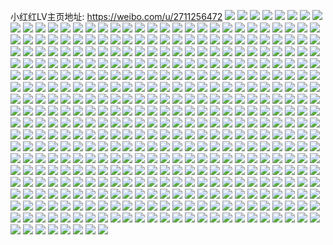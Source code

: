 小红红LV主页地址: https://weibo.com/u/2711256472 
![](https://wx4.sinaimg.cn/mw2000/a19a7d98ly1h9h4y4m87oj21nu1y6u0x.jpg) 
![](https://wx4.sinaimg.cn/mw2000/a19a7d98ly1h8zno8934yj22pk1t1qv6.jpg) 
![](https://wx4.sinaimg.cn/mw2000/a19a7d98ly1h87ul3ith8j20u011h1kx.jpg) 
![](https://wx4.sinaimg.cn/mw2000/a19a7d98ly1h7iu89pkwaj22c0340qv7.jpg) 
![](https://wx4.sinaimg.cn/mw2000/a19a7d98ly1h768ihbnv1j20u014042f.jpg) 
![](https://wx4.sinaimg.cn/mw2000/a19a7d98ly1h72hbiosrij20u00u0q6g.jpg) 
![](https://wx4.sinaimg.cn/mw2000/a19a7d98ly1h72hbj28eej20u80u8mz1.jpg) 
![](https://wx4.sinaimg.cn/mw2000/a19a7d98ly1h72hbji683j20tu0tujub.jpg) 
![](https://wx4.sinaimg.cn/mw2000/a19a7d98ly1h72hbi6jatj20u00u0whc.jpg) 
![](https://wx4.sinaimg.cn/mw2000/a19a7d98ly1h6s8uruo3pj23402c0e84.jpg) 
![](https://wx4.sinaimg.cn/mw2000/a19a7d98ly1h6peu4u485j23402c0x6r.jpg) 
![](https://wx4.sinaimg.cn/mw2000/a19a7d98ly1h6peu63prlj23402c01l0.jpg) 
![](https://wx4.sinaimg.cn/mw2000/a19a7d98ly1h6peu6t1rvj22c01r0kjl.jpg) 
![](https://wx4.sinaimg.cn/mw2000/a19a7d98ly1h6pevx88fnj23402c0e84.jpg) 
![](https://wx4.sinaimg.cn/mw2000/a19a7d98ly1h6ocsi6vcxj20u00u0mzs.jpg) 
![](https://wx4.sinaimg.cn/mw2000/a19a7d98ly1h6hkqlfvdrj22c03691kx.jpg) 
![](https://wx4.sinaimg.cn/mw2000/a19a7d98ly1h6dycncwbgj20wi09nt9q.jpg) 
![](https://wx4.sinaimg.cn/mw2000/a19a7d98ly1h69t8i0zdxj21400u0dwf.jpg) 
![](https://wx4.sinaimg.cn/mw2000/a19a7d98ly1h67nxvy3a9j20tu13uwob.jpg) 
![](https://wx4.sinaimg.cn/mw2000/a19a7d98ly1h61p2appe9j22c02c0qv7.jpg) 
![](https://wx4.sinaimg.cn/mw2000/a19a7d98ly1h5tqi57qq2j22ff38kkjl.jpg) 
![](https://wx4.sinaimg.cn/mw2000/a19a7d98ly1h5smnxhhjpj22c02c07wn.jpg) 
![](https://wx4.sinaimg.cn/mw2000/a19a7d98ly1h5lo21bw38j23402c0kjm.jpg) 
![](https://wx4.sinaimg.cn/mw2000/a19a7d98ly1h5lo23qlafj23402c0u0y.jpg) 
![](https://wx4.sinaimg.cn/mw2000/a19a7d98ly1h5dg2ehlz7j20u00u0dm6.jpg) 
![](https://wx4.sinaimg.cn/mw2000/a19a7d98ly1h5dg2dz7okj20u00u0afy.jpg) 
![](https://wx4.sinaimg.cn/mw2000/a19a7d98ly1h5dg2evwilj21400u00zt.jpg) 
![](https://wx4.sinaimg.cn/mw2000/a19a7d98ly1h5dg2fdykwj21400u07bt.jpg) 
![](https://wx4.sinaimg.cn/mw2000/a19a7d98ly1h5dg2fylfgj21400u0tg3.jpg) 
![](https://wx4.sinaimg.cn/mw2000/a19a7d98ly1h5dg2glwgpj20u00u0tdt.jpg) 
![](https://wx4.sinaimg.cn/mw2000/a19a7d98ly1h56g68wmipj22392391ky.jpg) 
![](https://wx4.sinaimg.cn/mw2000/a19a7d98ly1h56g66wyjcj229v2uvkjm.jpg) 
![](https://wx4.sinaimg.cn/mw2000/a19a7d98ly1h4np8y7j3bj21be108h74.jpg) 
![](https://wx4.sinaimg.cn/mw2000/a19a7d98ly1h492q9gtekj23342bc7wl.jpg) 
![](https://wx4.sinaimg.cn/mw2000/a19a7d98ly1h3kh27roq1j20ti19yx0h.jpg) 
![](https://wx4.sinaimg.cn/mw2000/a19a7d98ly1h2ofky5nnpj20u00u0gx1.jpg) 
![](https://wx4.sinaimg.cn/mw2000/a19a7d98ly1h2ofkz1n0fj20u00u0k2n.jpg) 
![](https://wx4.sinaimg.cn/mw2000/a19a7d98ly1h2ofkxfgq3j20u00u0k3h.jpg) 
![](https://wx4.sinaimg.cn/mw2000/a19a7d98ly1h2nf425wl1j22bc3344qr.jpg) 
![](https://wx4.sinaimg.cn/mw2000/a19a7d98ly1h2936tcqwfj20u00u0q68.jpg) 
![](https://wx4.sinaimg.cn/mw2000/a19a7d98ly1h2936sbxvtj20u00u043d.jpg) 
![](https://wx4.sinaimg.cn/mw2000/a19a7d98ly1h25tjz8r99j20uu0u2ha5.jpg) 
![](https://wx4.sinaimg.cn/mw2000/a19a7d98ly1h1v4du5nybj22c12c1kjm.jpg) 
![](https://wx4.sinaimg.cn/mw2000/a19a7d98ly1h1nbm14um5j20mh0u07e9.jpg) 
![](https://wx4.sinaimg.cn/mw2000/a19a7d98ly1h1cktypaodj20u01404bg.jpg) 
![](https://wx4.sinaimg.cn/mw2000/a19a7d98ly1h0glxij8e3j20mi0u0nba.jpg) 
![](https://wx4.sinaimg.cn/mw2000/a19a7d98ly1h0glxi33ozj20mi0u0tjx.jpg) 
![](https://wx4.sinaimg.cn/mw2000/a19a7d98ly1gzy2pcy7woj22t22t2b2b.jpg) 
![](https://wx4.sinaimg.cn/mw2000/a19a7d98ly1gzy2qq19chj22c02c04qq.jpg) 
![](https://wx4.sinaimg.cn/mw2000/a19a7d98ly1gzhd2kv2f9j22c0340npd.jpg) 
![](https://wx4.sinaimg.cn/mw2000/a19a7d98ly1gzd7jg3rz5j20mi0u0n8l.jpg) 
![](https://wx4.sinaimg.cn/mw2000/a19a7d98ly1gz4mdq7qtwj20u01hcgw0.jpg) 
![](https://wx4.sinaimg.cn/mw2000/a19a7d98ly1gz4jkjlajnj22c0340u0y.jpg) 
![](https://wx4.sinaimg.cn/mw2000/a19a7d98ly1gyz25o3hcsj20u0140h0m.jpg) 
![](https://wx4.sinaimg.cn/mw2000/a19a7d98ly1gyvrepiliwj20mi0u0k1a.jpg) 
![](https://wx4.sinaimg.cn/mw2000/a19a7d98ly1gyvreq1808j213u0tu4bw.jpg) 
![](https://wx4.sinaimg.cn/mw2000/a19a7d98ly1gyuljwr4d7j20te1ao4ac.jpg) 
![](https://wx4.sinaimg.cn/mw2000/a19a7d98ly1gypoqox87wj20mh0u0q8r.jpg) 
![](https://wx4.sinaimg.cn/mw2000/a19a7d98ly1gyjqwg6d6cj23402c0qv6.jpg) 
![](https://wx4.sinaimg.cn/mw2000/a19a7d98ly1gyed1ld1kaj20mi0miwkx.jpg) 
![](https://wx4.sinaimg.cn/mw2000/a19a7d98ly1gyed1mmk9uj20mi0midlm.jpg) 
![](https://wx4.sinaimg.cn/mw2000/a19a7d98ly1gyed1nmqt4j20mi0mitdx.jpg) 
![](https://wx4.sinaimg.cn/mw2000/a19a7d98ly1gyed1khjt2j20mi0mi0zd.jpg) 
![](https://wx4.sinaimg.cn/mw2000/a19a7d98ly1gyed1ojpzdj20u00u0afu.jpg) 
![](https://wx4.sinaimg.cn/mw2000/a19a7d98ly1gyed1w6dedj20mi0miq7v.jpg) 
![](https://wx4.sinaimg.cn/mw2000/a19a7d98ly1gxh0qh0brij22b92b9e83.jpg) 
![](https://wx4.sinaimg.cn/mw2000/a19a7d98ly1gxh0qht641j22b92b9hdu.jpg) 
![](https://wx4.sinaimg.cn/mw2000/a19a7d98ly1gxded7moxsj20u013t7cg.jpg) 
![](https://wx4.sinaimg.cn/mw2000/a19a7d98ly1gxded8u7fsj20u010tgud.jpg) 
![](https://wx4.sinaimg.cn/mw2000/a19a7d98ly1gxdegybgnrj20tu13utih.jpg) 
![](https://wx4.sinaimg.cn/mw2000/a19a7d98ly1gxdegzb3iej20mi0u00yr.jpg) 
![](https://wx4.sinaimg.cn/mw2000/a19a7d98ly1gx8xw936zej22b92b9x6q.jpg) 
![](https://wx4.sinaimg.cn/mw2000/a19a7d98ly1gx8xw83gmyj22b92b94qq.jpg) 
![](https://wx4.sinaimg.cn/mw2000/a19a7d98ly1gx4yaovlmbj21400u0qjw.jpg) 
![](https://wx4.sinaimg.cn/mw2000/a19a7d98ly1gx4yarm5w3j23402c07wm.jpg) 
![](https://wx4.sinaimg.cn/mw2000/a19a7d98ly1gwrf2cexiqj20tz13zjxq.jpg) 
![](https://wx4.sinaimg.cn/mw2000/a19a7d98ly1gwrf2ff5x3j20tz13zk1i.jpg) 
![](https://wx4.sinaimg.cn/mw2000/a19a7d98ly1gwoa55m2h8j20tz13zave.jpg) 
![](https://wx4.sinaimg.cn/mw2000/a19a7d98ly1gw6ru36mxoj20u0140wkp.jpg) 
![](https://wx4.sinaimg.cn/mw2000/a19a7d98ly1gw6rtr96h1j20u0140tf6.jpg) 
![](https://wx4.sinaimg.cn/mw2000/a19a7d98ly1gvv0qntp76j20u01gjajv.jpg) 
![](https://wx4.sinaimg.cn/mw2000/002Xu9F6ly1gvh8wf00w1j613u0tuqbx02.jpg) 
![](https://wx4.sinaimg.cn/mw2000/002Xu9F6ly1gvh8qn7numj613u0tvk1102.jpg) 
![](https://wx4.sinaimg.cn/mw2000/002Xu9F6ly1gvh8qorr6vj60u01400zu02.jpg) 
![](https://wx4.sinaimg.cn/mw2000/002Xu9F6ly1gvh8wgqqmjj613u0tun6602.jpg) 
![](https://wx4.sinaimg.cn/mw2000/002Xu9F6ly1gvh8wd6u8mj613y0tz47c02.jpg) 
![](https://wx4.sinaimg.cn/mw2000/002Xu9F6ly1gvh8qqwzk0j613u0tvn2u02.jpg) 
![](https://wx4.sinaimg.cn/mw2000/002Xu9F6ly1gvh8qrchitj613u0tvn3y02.jpg) 
![](https://wx4.sinaimg.cn/mw2000/002Xu9F6ly1gvh8qrq8ovj613u0tvn3h02.jpg) 
![](https://wx4.sinaimg.cn/mw2000/002Xu9F6ly1gvh8r3qravj613u0tvdmf02.jpg) 
![](https://wx4.sinaimg.cn/mw2000/002Xu9F6ly1gvg5p9pe4yj613u0tuqbu02.jpg) 
![](https://wx4.sinaimg.cn/mw2000/002Xu9F6ly1gvg5pat6ncj613u0tuqdp02.jpg) 
![](https://wx4.sinaimg.cn/mw2000/002Xu9F6ly1gvg5pbi3krj60tv0me0ym02.jpg) 
![](https://wx4.sinaimg.cn/mw2000/002Xu9F6ly1gvg5pci2z3j613u0tvaje02.jpg) 
![](https://wx4.sinaimg.cn/mw2000/002Xu9F6ly1gvg5p8sjo1j613u0tv47x02.jpg) 
![](https://wx4.sinaimg.cn/mw2000/002Xu9F6ly1gvg5pdihwvj613u0tvn6c02.jpg) 
![](https://wx4.sinaimg.cn/mw2000/002Xu9F6ly1gv0xieo23aj60u00u015q02.jpg) 
![](https://wx4.sinaimg.cn/mw2000/a19a7d98ly1gv02atbo15j20mi0mi0w0.jpg) 
![](https://wx4.sinaimg.cn/mw2000/002Xu9F6ly1gv02b2luppj60mi0mitcv02.jpg) 
![](https://wx4.sinaimg.cn/mw2000/002Xu9F6ly1gv02b9k3slj60mi0migpo02.jpg) 
![](https://wx4.sinaimg.cn/mw2000/002Xu9F6ly1gv02blqdgnj60mi0mi77u02.jpg) 
![](https://wx4.sinaimg.cn/mw2000/002Xu9F6ly1gv02bv7atqj60mi0mi42202.jpg) 
![](https://wx4.sinaimg.cn/mw2000/002Xu9F6ly1gv02byqdfxj60mi0miwj402.jpg) 
![](https://wx4.sinaimg.cn/mw2000/002Xu9F6ly1guofo2y7s0j61400u0x0l02.jpg) 
![](https://wx4.sinaimg.cn/mw2000/002Xu9F6ly1gunf2eo3qqj60u01hce8102.jpg) 
![](https://wx4.sinaimg.cn/mw2000/002Xu9F6ly1gum20vdf2lj61400u0guy02.jpg) 
![](https://wx4.sinaimg.cn/mw2000/002Xu9F6ly1gucjtmr1qaj63402c0b2b02.jpg) 
![](https://wx4.sinaimg.cn/mw2000/002Xu9F6ly1gucjtopkpmj63402c04qr02.jpg) 
![](https://wx4.sinaimg.cn/mw2000/002Xu9F6ly1gucjtkiw1ij63402c0x6q02.jpg) 
![](https://wx4.sinaimg.cn/mw2000/a19a7d98ly1gu3h8wfnlaj20u0140don.jpg) 
![](https://wx4.sinaimg.cn/mw2000/a19a7d98ly1gu3h8vs7ipj20u0140wnz.jpg) 
![](https://wx4.sinaimg.cn/mw2000/a19a7d98ly1gtxycxsdi6j23402c01kz.jpg) 
![](https://wx4.sinaimg.cn/mw2000/a19a7d98ly1gte9fqwhstj20tt13rn9z.jpg) 
![](https://wx4.sinaimg.cn/mw2000/a19a7d98ly1gtbxwdba77j21400u0wzk.jpg) 
![](https://wx4.sinaimg.cn/mw2000/a19a7d98ly1gtbxwdowa8j20mi0u0n8l.jpg) 
![](https://wx4.sinaimg.cn/mw2000/a19a7d98ly1gtbxwe9ibjj213u0tuwws.jpg) 
![](https://wx4.sinaimg.cn/mw2000/a19a7d98ly1gtbompu2zqj20tu0tutk8.jpg) 
![](https://wx4.sinaimg.cn/mw2000/a19a7d98ly1gtbomt49yqj20tu0tugs6.jpg) 
![](https://wx4.sinaimg.cn/mw2000/a19a7d98ly1gtarzpmgbjj20mh0mhjza.jpg) 
![](https://wx4.sinaimg.cn/mw2000/a19a7d98ly1gtaryj4s7wj20mi0u0n8p.jpg) 
![](https://wx4.sinaimg.cn/mw2000/a19a7d98ly1gtarzxau70j213u0tvql8.jpg) 
![](https://wx4.sinaimg.cn/mw2000/a19a7d98ly1gtabwaor2dj213z0tz4cx.jpg) 
![](https://wx4.sinaimg.cn/mw2000/a19a7d98ly1gtabwa8bjzj21400u0dww.jpg) 
![](https://wx4.sinaimg.cn/mw2000/a19a7d98ly1gtabxizzf3j20u00miaiy.jpg) 
![](https://wx4.sinaimg.cn/mw2000/a19a7d98ly1gtabwbniukj21400u01kx.jpg) 
![](https://wx4.sinaimg.cn/mw2000/a19a7d98ly1gt8kb5lvxaj22ph2phb2a.jpg) 
![](https://wx4.sinaimg.cn/mw2000/a19a7d98ly1gt818mjzcvj2340340kjo.jpg) 
![](https://wx4.sinaimg.cn/mw2000/a19a7d98ly1gt39d2lzu9j20v70h7q4v.jpg) 
![](https://wx4.sinaimg.cn/mw2000/a19a7d98ly1gt08j8llj7j21400u01kx.jpg) 
![](https://wx4.sinaimg.cn/mw2000/a19a7d98ly1gt08j7m59dj23402c04qv.jpg) 
![](https://wx4.sinaimg.cn/mw2000/a19a7d98ly1gt08jji38pj20u00migy9.jpg) 
![](https://wx4.sinaimg.cn/mw2000/a19a7d98ly1gt08jnzzqqj20st0lmgve.jpg) 
![](https://wx4.sinaimg.cn/mw2000/a19a7d98ly1gsq02a8lx2j22c02nwb2c.jpg) 
![](https://wx4.sinaimg.cn/mw2000/a19a7d98ly1gs2z97rkqaj20u010g7al.jpg) 
![](https://wx4.sinaimg.cn/mw2000/a19a7d98ly1grwrzpsc2zj213u0tuwvc.jpg) 
![](https://wx4.sinaimg.cn/mw2000/a19a7d98ly1grwrzvo2o3j211q0u012n.jpg) 
![](https://wx4.sinaimg.cn/mw2000/a19a7d98ly1grwrzqxaw4j20ty0xkapl.jpg) 
![](https://wx4.sinaimg.cn/mw2000/a19a7d98ly1grvkx7o4roj20mi0mi7wh.jpg) 
![](https://wx4.sinaimg.cn/mw2000/a19a7d98ly1grvkyj9mv2j20mi0miqun.jpg) 
![](https://wx4.sinaimg.cn/mw2000/a19a7d98ly1grvkyjyup8j20mi0mi1kx.jpg) 
![](https://wx4.sinaimg.cn/mw2000/a19a7d98ly1grvkykaqjfj20mi0mi1k4.jpg) 
![](https://wx4.sinaimg.cn/mw2000/a19a7d98ly1grvkz05qkij20mi0mikfx.jpg) 
![](https://wx4.sinaimg.cn/mw2000/a19a7d98ly1grvkyi3mzaj20ty0yeqv5.jpg) 
![](https://wx4.sinaimg.cn/mw2000/a19a7d98ly1grolaoike7j21400u0nas.jpg) 
![](https://wx4.sinaimg.cn/mw2000/a19a7d98ly1grmeyu1yy6j22c0340qv7.jpg) 
![](https://wx4.sinaimg.cn/mw2000/a19a7d98ly1gripf2et5tj20rj0knn3z.jpg) 
![](https://wx4.sinaimg.cn/mw2000/a19a7d98ly1gr8albthbbj23402c0hdw.jpg) 
![](https://wx4.sinaimg.cn/mw2000/a19a7d98ly1gr09nxxmmwj21330s4k1j.jpg) 
![](https://wx4.sinaimg.cn/mw2000/a19a7d98ly1gqtexb8w7ij21400u0tk1.jpg) 
![](https://wx4.sinaimg.cn/mw2000/a19a7d98ly1gqtexbw69jj21400u049x.jpg) 
![](https://wx4.sinaimg.cn/mw2000/a19a7d98ly1gqnpbhe89qj20mi0u046i.jpg) 
![](https://wx4.sinaimg.cn/mw2000/a19a7d98ly1gqnpbobwddj20mi0u0ait.jpg) 
![](https://wx4.sinaimg.cn/mw2000/a19a7d98ly1gqnpbxdizoj20mi0u0ahi.jpg) 
![](https://wx4.sinaimg.cn/mw2000/a19a7d98ly1gqnpc5bk5ej20mi0u044h.jpg) 
![](https://wx4.sinaimg.cn/mw2000/a19a7d98ly1gqlf4aekr9j210g0xcjun.jpg) 
![](https://wx4.sinaimg.cn/mw2000/a19a7d98ly1gqld2dwvx6j20u016ohdt.jpg) 
![](https://wx4.sinaimg.cn/mw2000/a19a7d98ly1gqhvtn76fqj20u00u07wh.jpg) 
![](https://wx4.sinaimg.cn/mw2000/a19a7d98ly1gqhvtspgq9j22c02c0kjm.jpg) 
![](https://wx4.sinaimg.cn/mw2000/a19a7d98ly1gqhvxyyi89j20u011eqv5.jpg) 
![](https://wx4.sinaimg.cn/mw2000/a19a7d98ly1gqhvy158pij22c02c0kjm.jpg) 
![](https://wx4.sinaimg.cn/mw2000/a19a7d98ly1gqhvy7xt29j20u00vje81.jpg) 
![](https://wx4.sinaimg.cn/mw2000/a19a7d98ly1gqhvyh69ftj22c02c0qv5.jpg) 
![](https://wx4.sinaimg.cn/mw2000/a19a7d98ly1gqfhpkixvhj20u00sutec.jpg) 
![](https://wx4.sinaimg.cn/mw2000/a19a7d98ly1gq1ldkcra5j22bb2bb4qq.jpg) 
![](https://wx4.sinaimg.cn/mw2000/a19a7d98ly1gpsgpf6j2tj20tz0min5b.jpg) 
![](https://wx4.sinaimg.cn/mw2000/a19a7d98ly1gpqbwzb1jkj20mi0gvacp.jpg) 
![](https://wx4.sinaimg.cn/mw2000/a19a7d98ly1gpeua77yorj22bb2bbb29.jpg) 
![](https://wx4.sinaimg.cn/mw2000/a19a7d98ly1gpeua84re7j22802807wi.jpg) 
![](https://wx4.sinaimg.cn/mw2000/a19a7d98ly1gp5izlvu98j20u00u079y.jpg) 
![](https://wx4.sinaimg.cn/mw2000/a19a7d98ly1gojmbq06nfj20u00u0np5.jpg) 
![](https://wx4.sinaimg.cn/mw2000/a19a7d98ly1gocgjn7981j20u01eu133.jpg) 
![](https://wx4.sinaimg.cn/mw2000/a19a7d98ly1gocgjym7qfj20u01hc19f.jpg) 
![](https://wx4.sinaimg.cn/mw2000/a19a7d98ly1go9dlhm70cj20mi0mie44.jpg) 
![](https://wx4.sinaimg.cn/mw2000/a19a7d98ly1gnxsa9476dj22801o07wh.jpg) 
![](https://wx4.sinaimg.cn/mw2000/a19a7d98ly1gnxsabpmo9j23402c0u11.jpg) 
![](https://wx4.sinaimg.cn/mw2000/a19a7d98ly1gnopxbmw94j20n010qwq7.jpg) 
![](https://wx4.sinaimg.cn/mw2000/a19a7d98ly1gnm3xpkb35j20kv0tiqcp.jpg) 
![](https://wx4.sinaimg.cn/mw2000/a19a7d98ly1gmgg9muxxdj21900u07k8.jpg) 
![](https://wx4.sinaimg.cn/mw2000/a19a7d98ly1gm78ladf8wj20jf0jfduc.jpg) 
![](https://wx4.sinaimg.cn/mw2000/a19a7d98ly1gm5yiekb2dj22bb2bbkjn.jpg) 
![](https://wx4.sinaimg.cn/mw2000/a19a7d98ly1gm5yid16g5j22bb2bbkjl.jpg) 
![](https://wx4.sinaimg.cn/mw2000/a19a7d98ly1gm5yif4ou9j20u00u0n2r.jpg) 
![](https://wx4.sinaimg.cn/mw2000/a19a7d98ly1gm5pnwzdg6j20u00u07an.jpg) 
![](https://wx4.sinaimg.cn/mw2000/a19a7d98ly1gm2mlfcbfjj20tu0sb4qp.jpg) 
![](https://wx4.sinaimg.cn/mw2000/a19a7d98ly1gm0e21r0mnj22r62r64qs.jpg) 
![](https://wx4.sinaimg.cn/mw2000/a19a7d98ly1gluf2h98utj20u00ry4qq.jpg) 
![](https://wx4.sinaimg.cn/mw2000/a19a7d98ly1gltesxuia1j22c02c0b29.jpg) 
![](https://wx4.sinaimg.cn/mw2000/a19a7d98ly1gltesz9uedj22c02c0e81.jpg) 
![](https://wx4.sinaimg.cn/mw2000/a19a7d98ly1glma5bcw43j20t80t8e81.jpg) 
![](https://wx4.sinaimg.cn/mw2000/a19a7d98ly1glmabzqm4aj22c02c0kjl.jpg) 
![](https://wx4.sinaimg.cn/mw2000/a19a7d98ly1gllbvqjnuij20m70mgqtp.jpg) 
![](https://wx4.sinaimg.cn/mw2000/a19a7d98ly1gllbvzm433j20mi0u01ks.jpg) 
![](https://wx4.sinaimg.cn/mw2000/a19a7d98ly1gllbuesdlsj20wi11twtz.jpg) 
![](https://wx4.sinaimg.cn/mw2000/a19a7d98ly1gllbx96v3mj20we0t7b29.jpg) 
![](https://wx4.sinaimg.cn/mw2000/a19a7d98ly1gllc6p4vbfj20tx0vwu0x.jpg) 
![](https://wx4.sinaimg.cn/mw2000/a19a7d98ly1gllc6pycrzj20td1281ky.jpg) 
![](https://wx4.sinaimg.cn/mw2000/a19a7d98ly1gl65m9mlkpj20mi0pc1ho.jpg) 
![](https://wx4.sinaimg.cn/mw2000/a19a7d98ly1gl65m504rdj20mi0naqhy.jpg) 
![](https://wx4.sinaimg.cn/mw2000/a19a7d98ly1gl65mfjmfwj20mi0oh1f1.jpg) 
![](https://wx4.sinaimg.cn/mw2000/a19a7d98ly1gl65l8acgbj20mi0pvax2.jpg) 
![](https://wx4.sinaimg.cn/mw2000/a19a7d98ly1gl65lif0oij20mi0ng7o8.jpg) 
![](https://wx4.sinaimg.cn/mw2000/a19a7d98ly1gl65luusiij20mi0omwvk.jpg) 
![](https://wx4.sinaimg.cn/mw2000/a19a7d98ly1gl65kcd9ouj20u00u07gn.jpg) 
![](https://wx4.sinaimg.cn/mw2000/a19a7d98ly1gl65kcnzccj20u00s24b7.jpg) 
![](https://wx4.sinaimg.cn/mw2000/a19a7d98ly1gl65xc0p77j20u011u11s.jpg) 
![](https://wx4.sinaimg.cn/mw2000/a19a7d98ly1gl3sioc07kj20u0140adz.jpg) 
![](https://wx4.sinaimg.cn/mw2000/a19a7d98ly1gl3sl0y9l5j20u010ynay.jpg) 
![](https://wx4.sinaimg.cn/mw2000/a19a7d98ly1gkx3fc5le8j22c0340x6r.jpg) 
![](https://wx4.sinaimg.cn/mw2000/a19a7d98ly1gkuhylxfdhj22bb2bbx6t.jpg) 
![](https://wx4.sinaimg.cn/mw2000/a19a7d98ly1gkoz2062jvj22c0340u0z.jpg) 
![](https://wx4.sinaimg.cn/mw2000/a19a7d98ly1gkfqb3u9hpj22c02zye84.jpg) 
![](https://wx4.sinaimg.cn/mw2000/a19a7d98ly1gkaoorq5rxj20mi0m1tdw.jpg) 
![](https://wx4.sinaimg.cn/mw2000/a19a7d98ly1gkaoos3ctpj20m60rwtd3.jpg) 
![](https://wx4.sinaimg.cn/mw2000/a19a7d98ly1gk9sy9dbc0j20u01407wi.jpg) 
![](https://wx4.sinaimg.cn/mw2000/a19a7d98ly1gk7af844iij20u0121qdo.jpg) 
![](https://wx4.sinaimg.cn/mw2000/a19a7d98ly1gjz8l81a83j20u011cn7m.jpg) 
![](https://wx4.sinaimg.cn/mw2000/a19a7d98ly1gjz8la6y06j20u011g490.jpg) 
![](https://wx4.sinaimg.cn/mw2000/a19a7d98ly1gjx2jk2wrhj20rj0sx7bw.jpg) 
![](https://wx4.sinaimg.cn/mw2000/a19a7d98ly1gjx2jjsvulj20u0102b29.jpg) 
![](https://wx4.sinaimg.cn/mw2000/a19a7d98ly1gjmcif4y5lj20mk0mk0ue.jpg) 
![](https://wx4.sinaimg.cn/mw2000/a19a7d98ly1gjddgnz9a2j23402c01kz.jpg) 
![](https://wx4.sinaimg.cn/mw2000/a19a7d98ly1gja6iy7ysmj23402c0u0y.jpg) 
![](https://wx4.sinaimg.cn/mw2000/a19a7d98ly1gja6izb74lj21900u0n8d.jpg) 
![](https://wx4.sinaimg.cn/mw2000/a19a7d98ly1gja6izktodj21400qogur.jpg) 
![](https://wx4.sinaimg.cn/mw2000/a19a7d98ly1gja6izse04j20u00ty77h.jpg) 
![](https://wx4.sinaimg.cn/mw2000/a19a7d98ly1givpode4bmj22c0340b2c.jpg) 
![](https://wx4.sinaimg.cn/mw2000/a19a7d98ly1gikmlt6sxyj225w2wiu10.jpg) 
![](https://wx4.sinaimg.cn/mw2000/a19a7d98ly1gidnmqcc4nj22c02c0x6r.jpg) 
![](https://wx4.sinaimg.cn/mw2000/a19a7d98ly1giacb8kekyj20mi0u01kx.jpg) 
![](https://wx4.sinaimg.cn/mw2000/a19a7d98ly1giacbhtxi6j20mi0u0hdt.jpg) 
![](https://wx4.sinaimg.cn/mw2000/a19a7d98ly1gheninazwkj20mi0u04qd.jpg) 
![](https://wx4.sinaimg.cn/mw2000/a19a7d98ly1gh32gkvn9wj22c02c01l0.jpg) 
![](https://wx4.sinaimg.cn/mw2000/a19a7d98ly1ggymosnmsoj20kk0q8qux.jpg) 
![](https://wx4.sinaimg.cn/mw2000/a19a7d98ly1ggrx7lxi4sj21o027ukjl.jpg) 
![](https://wx4.sinaimg.cn/mw2000/a19a7d98ly1ggrd27ll3fj20tu0tukjl.jpg) 
![](https://wx4.sinaimg.cn/mw2000/a19a7d98ly1gg781dv4p3j20mi0u01kx.jpg) 
![](https://wx4.sinaimg.cn/mw2000/a19a7d98ly1gg4u6z9lsbj20mi0qkqtl.jpg) 
![](https://wx4.sinaimg.cn/mw2000/a19a7d98ly1gg4u87dmjfj20mi0u04qp.jpg) 
![](https://wx4.sinaimg.cn/mw2000/a19a7d98ly1gg4uecro8cj21o027unpe.jpg) 
![](https://wx4.sinaimg.cn/mw2000/a19a7d98ly1gft1ffphxuj20u0140ar9.jpg) 
![](https://wx4.sinaimg.cn/mw2000/a19a7d98ly1gft1fggiv4j20u0140dpj.jpg) 
![](https://wx4.sinaimg.cn/mw2000/a19a7d98ly1gft1ff2v0xj20u00u07eq.jpg) 
![](https://wx4.sinaimg.cn/mw2000/a19a7d98ly1gfm6oiolawj213u0tunpd.jpg) 
![](https://wx4.sinaimg.cn/mw2000/a19a7d98ly1gez76tiwytj20pq0jcdn8.jpg) 
![](https://wx4.sinaimg.cn/mw2000/a19a7d98ly1gez76utqv0j20u00s5e4e.jpg) 
![](https://wx4.sinaimg.cn/mw2000/a19a7d98ly1gez76vo1qrj20u00si4qp.jpg) 
![](https://wx4.sinaimg.cn/mw2000/a19a7d98ly1gez771ey9wj20u00xm4qp.jpg) 
![](https://wx4.sinaimg.cn/mw2000/a19a7d98ly1gez7794yjqj20tr0uhb29.jpg) 
![](https://wx4.sinaimg.cn/mw2000/a19a7d98ly1gez76xu204j20vl0np76o.jpg) 
![](https://wx4.sinaimg.cn/mw2000/a19a7d98ly1gez77zu3cmj20np0np0uc.jpg) 
![](https://wx4.sinaimg.cn/mw2000/a19a7d98ly1gez79e14i9j20vl0npacl.jpg) 
![](https://wx4.sinaimg.cn/mw2000/a19a7d98ly1gez7803s2pj20u013wmzn.jpg) 
![](https://wx4.sinaimg.cn/mw2000/a19a7d98ly1gexvanrihfj20u0140qfz.jpg) 
![](https://wx4.sinaimg.cn/mw2000/a19a7d98ly1gexvaqzwqqj20u00u0k1c.jpg) 
![](https://wx4.sinaimg.cn/mw2000/a19a7d98ly1gexvf1ayjpj21400u0aj7.jpg) 
![](https://wx4.sinaimg.cn/mw2000/a19a7d98ly1gexvg1vfncj20u00u0wqa.jpg) 
![](https://wx4.sinaimg.cn/mw2000/a19a7d98gy1gewvnzzaxvj20mi0pq4ji.jpg) 
![](https://wx4.sinaimg.cn/mw2000/a19a7d98gy1gewvov7pqhj22c03404qr.jpg) 
![](https://wx4.sinaimg.cn/mw2000/a19a7d98gy1gewvogw39uj20mi0u04qp.jpg) 
![](https://wx4.sinaimg.cn/mw2000/a19a7d98gy1gewvrwm2bej20u01hctsq.jpg) 
![](https://wx4.sinaimg.cn/mw2000/a19a7d98gy1gevp7tyuifj20u00u0mzd.jpg) 
![](https://wx4.sinaimg.cn/mw2000/a19a7d98gy1gevp7tfja4j20zj0npdpj.jpg) 
![](https://wx4.sinaimg.cn/mw2000/a19a7d98gy1gevp7uqwraj20zk0qoqdk.jpg) 
![](https://wx4.sinaimg.cn/mw2000/a19a7d98ly1genji4dn8uj20mi0u0b29.jpg) 
![](https://wx4.sinaimg.cn/mw2000/a19a7d98ly1genapjwcgcj20mi0u01kx.jpg) 
![](https://wx4.sinaimg.cn/mw2000/a19a7d98ly1geeaet2ycaj23402c0e84.jpg) 
![](https://wx4.sinaimg.cn/mw2000/a19a7d98ly1geeaf9w2vhj22352uu4qr.jpg) 
![](https://wx4.sinaimg.cn/mw2000/a19a7d98ly1geeafumsmkj22c0340x6r.jpg) 
![](https://wx4.sinaimg.cn/mw2000/a19a7d98ly1ge5zq3zfi9j20u0140hdt.jpg) 
![](https://wx4.sinaimg.cn/mw2000/a19a7d98ly1gdxs9xhy2pj22c0340u0z.jpg) 
![](https://wx4.sinaimg.cn/mw2000/a19a7d98ly1gdxs9yirgqj22c0340b2a.jpg) 
![](https://wx4.sinaimg.cn/mw2000/a19a7d98ly1gdjzwcdtc0j20u01417b5.jpg) 
![](https://wx4.sinaimg.cn/mw2000/a19a7d98ly1gdjzwcp7vgj20u00u0whe.jpg) 
![](https://wx4.sinaimg.cn/mw2000/a19a7d98ly1gdjzwcy7z3j20u014146x.jpg) 
![](https://wx4.sinaimg.cn/mw2000/a19a7d98ly1gdjzwc3r7bj20u00u0tgq.jpg) 
![](https://wx4.sinaimg.cn/mw2000/a19a7d98ly1gcutah9r52j21400u0kjl.jpg) 
![](https://wx4.sinaimg.cn/mw2000/a19a7d98ly1gcutao4h24j21hc0u04qq.jpg) 
![](https://wx4.sinaimg.cn/mw2000/a19a7d98ly1gcutblczy7j20qi1527wi.jpg) 
![](https://wx4.sinaimg.cn/mw2000/a19a7d98ly1gcutbtkeo5j20u01407wi.jpg) 
![](https://wx4.sinaimg.cn/mw2000/a19a7d98ly1gcsbflh65dj21o027u1e3.jpg) 
![](https://wx4.sinaimg.cn/mw2000/a19a7d98ly1gbz9q5ib7oj20mi0mkwto.jpg) 
![](https://wx4.sinaimg.cn/mw2000/a19a7d98ly1gbz9q9gazaj20u01hce82.jpg) 
![](https://wx4.sinaimg.cn/mw2000/a19a7d98ly1gbz9qd4lmdj20mi0u04qp.jpg) 
![](https://wx4.sinaimg.cn/mw2000/a19a7d98ly1gbu1l8nlelj20tu0tuqsx.jpg) 
![](https://wx4.sinaimg.cn/mw2000/a19a7d98ly1gbu1lee8s8j20tu0tutvb.jpg) 
![](https://wx4.sinaimg.cn/mw2000/a19a7d98ly1gbu1qgf1x4j20mi0u0h5o.jpg) 
![](https://wx4.sinaimg.cn/mw2000/a19a7d98ly1gbp7dld63cj20mi0u01kx.jpg) 
![](https://wx4.sinaimg.cn/mw2000/a19a7d98ly1gbay4ho45gj20u01eohdt.jpg) 
![](https://wx4.sinaimg.cn/mw2000/a19a7d98ly1gb81g3af1cj20tg138q4y.jpg) 
![](https://wx4.sinaimg.cn/mw2000/a19a7d98ly1gaw9katkskj20mi0u0e73.jpg) 
![](https://wx4.sinaimg.cn/mw2000/a19a7d98ly1gagea4fv51j20to1fm466.jpg) 
![](https://wx4.sinaimg.cn/mw2000/a19a7d98ly1gacfyods6ej20u0140qv5.jpg) 
![](https://wx4.sinaimg.cn/mw2000/a19a7d98ly1g9x5bctifwj20n20q4125.jpg) 
![](https://wx4.sinaimg.cn/mw2000/a19a7d98ly1g9x5bd56dyj20rs1d7tpv.jpg) 
![](https://wx4.sinaimg.cn/mw2000/a19a7d98ly1g9x5bciyjqj20rs1egwt7.jpg) 
![](https://wx4.sinaimg.cn/mw2000/a19a7d98ly1g9x5bdi8emj20rs1527ii.jpg) 
![](https://wx4.sinaimg.cn/mw2000/a19a7d98ly1g9x5bdvuhqj20rs1cy4fj.jpg) 
![](https://wx4.sinaimg.cn/mw2000/a19a7d98ly1g9x5be7s9rj20rs1b01b7.jpg) 
![](https://wx4.sinaimg.cn/mw2000/a19a7d98ly3g9t0vy1g4rj20zk0zke81.jpg) 
![](https://wx4.sinaimg.cn/mw2000/a19a7d98ly3g9t0vvua5bj20zk0zkkjl.jpg) 
![](https://wx4.sinaimg.cn/mw2000/a19a7d98ly3g9t0vvu8cnj20zk0zkb29.jpg) 
![](https://wx4.sinaimg.cn/mw2000/a19a7d98ly1g96zdpmknrj20u00rrhdt.jpg) 
![](https://wx4.sinaimg.cn/mw2000/a19a7d98ly1g92ctb0dekj20u0140n2u.jpg) 
![](https://wx4.sinaimg.cn/mw2000/a19a7d98ly1g8zpsyo4zcj20u01400ya.jpg) 
![](https://wx4.sinaimg.cn/mw2000/a19a7d98ly1g8bqvkgwwij20v70tb7a6.jpg) 
![](https://wx4.sinaimg.cn/mw2000/a19a7d98ly1g8bqvl0vs4j20u00u0ae3.jpg) 
![](https://wx4.sinaimg.cn/mw2000/a19a7d98ly1g7ww6kh02dj20u00u0u0x.jpg) 
![](https://wx4.sinaimg.cn/mw2000/a19a7d98ly1g7rvw0sziuj20u013xtmy.jpg) 
![](https://wx4.sinaimg.cn/mw2000/a19a7d98ly1g7rvw776rlj20r00p8acj.jpg) 
![](https://wx4.sinaimg.cn/mw2000/a19a7d98ly1g77a0ips4tj229632kkjm.jpg) 
![](https://wx4.sinaimg.cn/mw2000/a19a7d98ly1g5x19ckziwj20u00wxb29.jpg) 
![](https://wx4.sinaimg.cn/mw2000/a19a7d98ly1g5p8b19wqgj22c0340npf.jpg) 
![](https://wx4.sinaimg.cn/mw2000/a19a7d98ly1g4w02ofcvyj20u0140tfx.jpg) 
![](https://wx4.sinaimg.cn/mw2000/a19a7d98ly1g4w02pl5gej20u0140gsf.jpg) 
![](https://wx4.sinaimg.cn/mw2000/a19a7d98ly1g4w05qw2d8j20u00u0n1k.jpg) 
![](https://wx4.sinaimg.cn/mw2000/a19a7d98ly1g4w04cw0jkj20u0140gwv.jpg) 
![](https://wx4.sinaimg.cn/mw2000/a19a7d98ly1g4h4jfn8srj20u0140ai7.jpg) 
![](https://wx4.sinaimg.cn/mw2000/a19a7d98ly1g4g01daym8j20u014we81.jpg) 
![](https://wx4.sinaimg.cn/mw2000/a19a7d98ly1g2yyllsfbaj20u01407wi.jpg) 
![](https://wx4.sinaimg.cn/mw2000/a19a7d98ly1g2m9alv97cj20u0140kjl.jpg) 
![](https://wx4.sinaimg.cn/mw2000/a19a7d98ly1g2m9atbuw7j20u01404qq.jpg) 
![](https://wx4.sinaimg.cn/mw2000/a19a7d98ly1g2m9b29jpaj20u0140hdt.jpg) 
![](https://wx4.sinaimg.cn/mw2000/a19a7d98ly1g2m4qn5dprj20u0140wq5.jpg) 
![](https://wx4.sinaimg.cn/mw2000/a19a7d98ly1g2m4qvmz6yj20u0140156.jpg) 
![](https://wx4.sinaimg.cn/mw2000/a19a7d98ly1g2m4r14jemj20u0140nap.jpg) 
![](https://wx4.sinaimg.cn/mw2000/a19a7d98ly1g2m4rg81yjj20u014013l.jpg) 
![](https://wx4.sinaimg.cn/mw2000/a19a7d98ly1g2m4pv7g95j20u014049w.jpg) 
![](https://wx4.sinaimg.cn/mw2000/a19a7d98ly1g2m4rz38cnj20u014048t.jpg) 
![](https://wx4.sinaimg.cn/mw2000/a19a7d98ly1g2m4si617uj20u0140k21.jpg) 
![](https://wx4.sinaimg.cn/mw2000/a19a7d98ly1g29buom11qj20u0140e82.jpg) 
![](https://wx4.sinaimg.cn/mw2000/a19a7d98ly1g1e3iz0568j20v815o1ky.jpg) 
![](https://wx4.sinaimg.cn/mw2000/a19a7d98ly1g15w7fmghsj20v80v8npd.jpg) 
![](https://wx4.sinaimg.cn/mw2000/a19a7d98ly1g0d5u31ll3j22c03404qq.jpg) 
![](https://wx4.sinaimg.cn/mw2000/a19a7d98ly1g0d5u50thlj22c0340qv6.jpg) 
![](https://wx4.sinaimg.cn/mw2000/a19a7d98ly1g0d5u7txizj22c0340npe.jpg) 
![](https://wx4.sinaimg.cn/mw2000/a19a7d98ly1g0d5w1y5vjj20v815onpd.jpg) 
![](https://wx4.sinaimg.cn/mw2000/a19a7d98ly1fzvbhwzmgwj20u0141wvb.jpg) 
![](https://wx4.sinaimg.cn/mw2000/a19a7d98ly1fzekyl08elj22c02c04qr.jpg) 
![](https://wx4.sinaimg.cn/mw2000/a19a7d98ly1fzekyuu8vsj20v80v8kjl.jpg) 
![](https://wx4.sinaimg.cn/mw2000/a19a7d98gy1fzca02k1c4j22c02c0he1.jpg) 
![](https://wx4.sinaimg.cn/mw2000/a19a7d98gy1fzca0m0o0tj22c02c07wh.jpg) 
![](https://wx4.sinaimg.cn/mw2000/a19a7d98gy1fzca0qaaj3j22c02iyx6z.jpg) 
![](https://wx4.sinaimg.cn/mw2000/a19a7d98gy1fzc9zow3gkj22c0340e8i.jpg) 
![](https://wx4.sinaimg.cn/mw2000/a19a7d98gy1fzca0sht3xj20v80v8qv5.jpg) 
![](https://wx4.sinaimg.cn/mw2000/a19a7d98gy1fzca0rs3q6j20v80v8kjl.jpg) 
![](https://wx4.sinaimg.cn/mw2000/a19a7d98gy1fzbnfns3wqj20v815ox6p.jpg) 
![](https://wx4.sinaimg.cn/mw2000/a19a7d98gy1fzbnfq5s12j20v815o1ky.jpg) 
![](https://wx4.sinaimg.cn/mw2000/a19a7d98gy1fzbnftire2j20v80v8kjl.jpg) 
![](https://wx4.sinaimg.cn/mw2000/a19a7d98gy1fzbngdz8bvj20v815ob2a.jpg) 
![](https://wx4.sinaimg.cn/mw2000/a19a7d98gy1fzbni2nk1ej22c03401l8.jpg) 
![](https://wx4.sinaimg.cn/mw2000/a19a7d98gy1fzbnh04tmsj20v815o7wi.jpg) 
![](https://wx4.sinaimg.cn/mw2000/a19a7d98ly1fwzgaksbaxj20qo0zk4ko.jpg) 
![](https://wx4.sinaimg.cn/mw2000/a19a7d98ly1fwzganp4hgj20qo0zke0g.jpg) 
![](https://wx4.sinaimg.cn/mw2000/a19a7d98ly1fwzgah6t56j20qo0zktum.jpg) 
![](https://wx4.sinaimg.cn/mw2000/a19a7d98ly1fwzgaqrcunj20qo0zkkgd.jpg) 
![](https://wx4.sinaimg.cn/mw2000/a19a7d98ly1fwdxe1pvkvj20v815ox6p.jpg) 
![](https://wx4.sinaimg.cn/mw2000/a19a7d98ly1fw7uwpk7bkj20qp0s8q81.jpg) 
![](https://wx4.sinaimg.cn/mw2000/a19a7d98ly1fw7uxumolrj20qp0zmtfm.jpg) 
![](https://wx4.sinaimg.cn/mw2000/a19a7d98ly1fw7v5m3plij20qo0v0wny.jpg) 
![](https://wx4.sinaimg.cn/mw2000/a19a7d98ly1fw7uvy62tdj20qo0ziajf.jpg) 
![](https://wx4.sinaimg.cn/mw2000/a19a7d98ly1fvu4bghqi9j22c02c04qp.jpg) 
![](https://wx4.sinaimg.cn/mw2000/a19a7d98ly1fvu4bkmzwzj22c0340u0y.jpg) 
![](https://wx4.sinaimg.cn/mw2000/a19a7d98ly1fvu4blgkl7j22c0340x6p.jpg) 
![](https://wx4.sinaimg.cn/mw2000/a19a7d98ly1fvu4bmnlxnj22c03404qq.jpg) 
![](https://wx4.sinaimg.cn/mw2000/a19a7d98ly1fvu4cbmv99j22c0340e82.jpg) 
![](https://wx4.sinaimg.cn/mw2000/a19a7d98ly1fvu4csdo6xj20qp0xiqao.jpg) 
![](https://wx4.sinaimg.cn/mw2000/a19a7d98ly1fuydmornbcj20ku0rs7r2.jpg) 
![](https://wx4.sinaimg.cn/mw2000/a19a7d98ly1fuydneb1qhj20qo0zkkjl.jpg) 
![](https://wx4.sinaimg.cn/mw2000/a19a7d98ly1futuxqbzsij20qo0zk16h.jpg) 
![](https://wx4.sinaimg.cn/mw2000/a19a7d98ly1futuxr9zw4j20qo0zkqeh.jpg) 
![](https://wx4.sinaimg.cn/mw2000/a19a7d98ly1futuxt7bj6j20qo0zkao7.jpg) 
![](https://wx4.sinaimg.cn/mw2000/a19a7d98ly1futuxu41uqj20qo0zk13o.jpg) 
![](https://wx4.sinaimg.cn/mw2000/a19a7d98ly1futuxvux9nj20qo0zktly.jpg) 
![](https://wx4.sinaimg.cn/mw2000/a19a7d98ly1futuxxbnpvj20qo0zkk5j.jpg) 
![](https://wx4.sinaimg.cn/mw2000/a19a7d98ly1fuqmx8fm1nj20qo0zkhdt.jpg) 
![](https://wx4.sinaimg.cn/mw2000/a19a7d98ly1fuqmxjq1lbj20qo0zke81.jpg) 
![](https://wx4.sinaimg.cn/mw2000/a19a7d98ly1fuqmxtal97j20qo0zkhdt.jpg) 
![](https://wx4.sinaimg.cn/mw2000/a19a7d98ly1fuo5hmgtjdj20u014046e.jpg) 
![](https://wx4.sinaimg.cn/mw2000/a19a7d98ly1fum4fzfqqnj20ku0rstc5.jpg) 
![](https://wx4.sinaimg.cn/mw2000/a19a7d98ly1fucpz5jlhlj20ku0ku489.jpg) 
![](https://wx4.sinaimg.cn/mw2000/a19a7d98ly1fucpxk8hdqj20qo0zkb29.jpg) 
![](https://wx4.sinaimg.cn/mw2000/a19a7d98ly1ftg84le766j20qo0zkgsl.jpg) 
![](https://wx4.sinaimg.cn/mw2000/a19a7d98ly1ft8pbfyv1oj20ku0rsh80.jpg) 
![](https://wx4.sinaimg.cn/mw2000/a19a7d98ly1ft8p96ywe2j20ku0rsanq.jpg) 
![](https://wx4.sinaimg.cn/mw2000/a19a7d98ly1ft8p9zbplwj20ku0rskag.jpg) 
![](https://wx4.sinaimg.cn/mw2000/a19a7d98ly1ft8pbaantyj20ku0rsnjc.jpg) 
![](https://wx4.sinaimg.cn/mw2000/a19a7d98ly1ft7aq4qrqdj20qo0zkgqx.jpg) 
![](https://wx4.sinaimg.cn/mw2000/a19a7d98ly1ft7aq58mw7j20qo0zkjvp.jpg) 
![](https://wx4.sinaimg.cn/mw2000/a19a7d98ly1fsaejk47m1j20k0106nn7.jpg) 
![](https://wx4.sinaimg.cn/mw2000/a19a7d98ly1frtm8clyqaj20qo0zkhdt.jpg) 
![](https://wx4.sinaimg.cn/mw2000/a19a7d98ly1frqvgwtz9zj20u00xl427.jpg) 
![](https://wx4.sinaimg.cn/mw2000/a19a7d98gy1fra397sur1j21400u07wi.jpg) 
![](https://wx4.sinaimg.cn/mw2000/a19a7d98gy1fra3a7i8p4j20qo0zku0x.jpg) 
![](https://wx4.sinaimg.cn/mw2000/a19a7d98gy1fra3bwu6ytj229c23qb2f.jpg) 
![](https://wx4.sinaimg.cn/mw2000/a19a7d98gy1fra3a3jfn5j22c02c0kjt.jpg) 
![](https://wx4.sinaimg.cn/mw2000/a19a7d98gy1fra3b29hvbj20qo0qojye.jpg) 
![](https://wx4.sinaimg.cn/mw2000/a19a7d98gy1fra3bazw5gj22c01ylkjr.jpg) 
![](https://wx4.sinaimg.cn/mw2000/a19a7d98gy1fra3bob0moj229w26bx6v.jpg) 
![](https://wx4.sinaimg.cn/mw2000/a19a7d98gy1fra3c0geg0j20qo0qo7wh.jpg) 
![](https://wx4.sinaimg.cn/mw2000/a19a7d98gy1fra3aic3l7j20qo0zkkjl.jpg) 
![](https://wx4.sinaimg.cn/mw2000/a19a7d98gy1fr8z65t6lxj21w01wau13.jpg) 
![](https://wx4.sinaimg.cn/mw2000/a19a7d98gy1fr8z67e3eij20p00godmy.jpg) 
![](https://wx4.sinaimg.cn/mw2000/a19a7d98gy1fr8z6v3cgoj20qo0j4au0.jpg) 
![](https://wx4.sinaimg.cn/mw2000/a19a7d98gy1fr8z6i9u71j21vo2io7wo.jpg) 
![](https://wx4.sinaimg.cn/mw2000/a19a7d98gy1fr8z5x8fvrj20qo0u47fh.jpg) 
![](https://wx4.sinaimg.cn/mw2000/a19a7d98gy1fr8z6seu2xj21w02io1l5.jpg) 
![](https://wx4.sinaimg.cn/mw2000/a19a7d98gy1fr7rp90xixj20qo0zke82.jpg) 
![](https://wx4.sinaimg.cn/mw2000/a19a7d98gy1fr7rot5i89j20qo0zk1b6.jpg) 
![](https://wx4.sinaimg.cn/mw2000/a19a7d98gy1fr7rp0aymij21ho1zke81.jpg) 
![](https://wx4.sinaimg.cn/mw2000/a19a7d98gy1fr7s1af8ngj21ve2iox6x.jpg) 
![](https://wx4.sinaimg.cn/mw2000/a19a7d98gy1fr7s1rtosaj20qo0zk7wi.jpg) 
![](https://wx4.sinaimg.cn/mw2000/a19a7d98gy1fr7s0v91b3j21vn2iob2h.jpg) 
![](https://wx4.sinaimg.cn/mw2000/a19a7d98gy1fr69cflgerj21w02ionpj.jpg) 
![](https://wx4.sinaimg.cn/mw2000/a19a7d98ly1fr4xergg68j20qo0zknpd.jpg) 
![](https://wx4.sinaimg.cn/mw2000/a19a7d98ly1fr0eafuizpj20qo0zkgwv.jpg) 
![](https://wx4.sinaimg.cn/mw2000/a19a7d98ly1fr0eaqaxyej20qo0zkk1e.jpg) 
![](https://wx4.sinaimg.cn/mw2000/a19a7d98ly1fr0eb5qdkaj20qo0zkdop.jpg) 
![](https://wx4.sinaimg.cn/mw2000/a19a7d98ly1fr0ebfhn4sj20qo0zktlc.jpg) 
![](https://wx4.sinaimg.cn/mw2000/a19a7d98ly1fr0ebnbbk5j20qo0zkqdh.jpg) 
![](https://wx4.sinaimg.cn/mw2000/a19a7d98ly1fr0ebvpg6uj20qo0zkk48.jpg) 
![](https://wx4.sinaimg.cn/mw2000/a19a7d98ly1fqvtfclt0gj20ku0rs0yk.jpg) 
![](https://wx4.sinaimg.cn/mw2000/a19a7d98ly1fqvtiiqhpmj20ku0kuq8z.jpg) 
![](https://wx4.sinaimg.cn/mw2000/a19a7d98ly1fqvti081daj20ku0kujxb.jpg) 
![](https://wx4.sinaimg.cn/mw2000/a19a7d98ly1fqvtnmjk3fj20ku0kuaex.jpg) 
![](https://wx4.sinaimg.cn/mw2000/a19a7d98ly1fqu5u2eusbj20l00kuwny.jpg) 
![](https://wx4.sinaimg.cn/mw2000/a19a7d98ly1fqk8l6npp1j20qo1betp1.jpg) 
![](https://wx4.sinaimg.cn/mw2000/a19a7d98ly1fqk8jscjcgj20qo0zk7f1.jpg) 
![](https://wx4.sinaimg.cn/mw2000/a19a7d98ly1fpvxzqqavuj20qo0zknpd.jpg) 
![](https://wx4.sinaimg.cn/mw2000/a19a7d98ly1fpqmsqhzhmj20qo0yeak1.jpg) 
![](https://wx4.sinaimg.cn/mw2000/a19a7d98ly1fpqmp7vzjkj20qo0zk49v.jpg) 
![](https://wx4.sinaimg.cn/mw2000/a19a7d98ly1fpqmpd8zcmj20qo0zkdsh.jpg) 
![](https://wx4.sinaimg.cn/mw2000/a19a7d98ly1fpqmo368h5j20qo0zk13w.jpg) 
![](https://wx4.sinaimg.cn/mw2000/a19a7d98ly1fpqmpikp46j20qo0zkk29.jpg) 
![](https://wx4.sinaimg.cn/mw2000/a19a7d98ly1fpqmqj7je5j20k00zkn61.jpg) 
![](https://wx4.sinaimg.cn/mw2000/a19a7d98ly1fpqmosllgjj20qo0zkn9h.jpg) 
![](https://wx4.sinaimg.cn/mw2000/a19a7d98ly1fpqmruywg4j20qo0zktj6.jpg) 
![](https://wx4.sinaimg.cn/mw2000/a19a7d98ly1fpqmsmg0b3j20k00zk7ce.jpg) 
![](https://wx4.sinaimg.cn/mw2000/a19a7d98ly1foyohcz520j20qo0zkwos.jpg) 
![](https://wx4.sinaimg.cn/mw2000/a19a7d98ly1foyohu2tuxj20qo0zkk4i.jpg) 
![](https://wx4.sinaimg.cn/mw2000/a19a7d98ly1foyf627vs4j20ku0rs78q.jpg) 
![](https://wx4.sinaimg.cn/mw2000/a19a7d98ly1foyf1wz9vsj20k00zktgj.jpg) 
